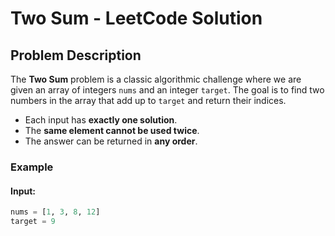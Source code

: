# Two Sum - LeetCode Solution  

## Problem Description  
The **Two Sum** problem is a classic algorithmic challenge where we are given an array of integers `nums` and an integer `target`. The goal is to find two numbers in the array that add up to `target` and return their indices.  

- Each input has **exactly one solution**.  
- The **same element cannot be used twice**.  
- The answer can be returned in **any order**.  

### **Example**  
#### **Input:**  
```python
nums = [1, 3, 8, 12]
target = 9
